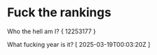 # Fuck the rankings

Who the hell am I?
{ 12253177 }

What fucking year is it?
[ 2025-03-19T00:03:20Z ]
